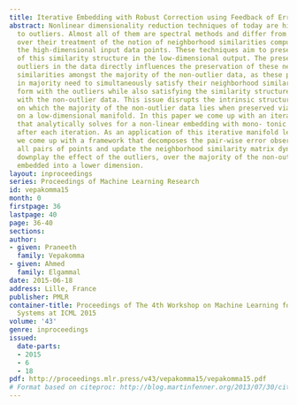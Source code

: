 ```yaml
---
title: Iterative Embedding with Robust Correction using Feedback of Error Observed
abstract: Nonlinear dimensionality reduction techniques of today are highly sensitive
  to outliers. Almost all of them are spectral methods and differ from each other
  over their treatment of the notion of neighborhood similarities computed amongst
  the high-dimensional input data points. These techniques aim to preserve the notion
  of this similarity structure in the low-dimensional output. The presence of unwanted
  outliers in the data directly influences the preservation of these neighborhood
  similarities amongst the majority of the non-outlier data, as these points ocuring
  in majority need to simultaneously satisfy their neighborhood similarities they
  form with the outliers while also satisfying the similarity structure they form
  with the non-outlier data. This issue disrupts the intrinsic structure of the manifold
  on which the majority of the non-outlier data lies when preserved via a homeomorphism
  on a low-dimensional manifold. In this paper we come up with an iterative algorithm
  that analytically solves for a non-linear embedding with mono- tonic improvements
  after each iteration. As an application of this iterative manifold learning algorithm,
  we come up with a framework that decomposes the pair-wise error observed between
  all pairs of points and update the neighborhood similarity matrix dynamically to
  downplay the effect of the outliers, over the majority of the non-outlier data being
  embedded into a lower dimension.
layout: inproceedings
series: Proceedings of Machine Learning Research
id: vepakomma15
month: 0
firstpage: 36
lastpage: 40
page: 36-40
sections: 
author:
- given: Praneeth
  family: Vepakomma
- given: Ahmed
  family: Elgammal
date: 2015-06-18
address: Lille, France
publisher: PMLR
container-title: Proceedings of The 4th Workshop on Machine Learning for Interactive
  Systems at ICML 2015
volume: '43'
genre: inproceedings
issued:
  date-parts:
  - 2015
  - 6
  - 18
pdf: http://proceedings.mlr.press/v43/vepakomma15/vepakomma15.pdf
# Format based on citeproc: http://blog.martinfenner.org/2013/07/30/citeproc-yaml-for-bibliographies/
---
```

